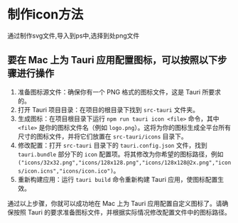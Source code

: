 # 制作icon方法

通过制作svg文件,导入到ps中,选择到处png文件

## 要在 Mac 上为 Tauri 应用配置图标，可以按照以下步骤进行操作

1. 准备图标源文件：确保你有一个 PNG 格式的图标文件，这是 Tauri 所要求的。
2. 打开 Tauri 项目目录：在项目的根目录下找到 `src-tauri` 文件夹。
3. 生成图标：在项目根目录下运行 `npm run tauri icon <file>` 命令，其中 `<file>` 是你的图标文件名（例如 `logo.png`）。这将为你的图标生成全平台所有尺寸的图标文件，并将它们放置在 `src-tauri/icons` 目录下。
4. 修改配置：打开 `src-tauri` 目录下的 `tauri.config.json` 文件，找到 `tauri.bundle` 部分下的 `icon` 配置项。将其修改为你希望的图标路径，例如 `("icons/32x32.png","icons/128x128.png","icons/128x128@2x.png","icons/icon.icns","icons/icon.ico")`。
5. 重新构建应用：运行 `tauri build` 命令重新构建 Tauri 应用，使图标配置生效。

通过以上步骤，你就可以成功地在 Mac 上为 Tauri 应用配置自定义图标了。请确保按照 Tauri 的要求准备图标文件，并根据实际情况修改配置文件中的图标路径。
